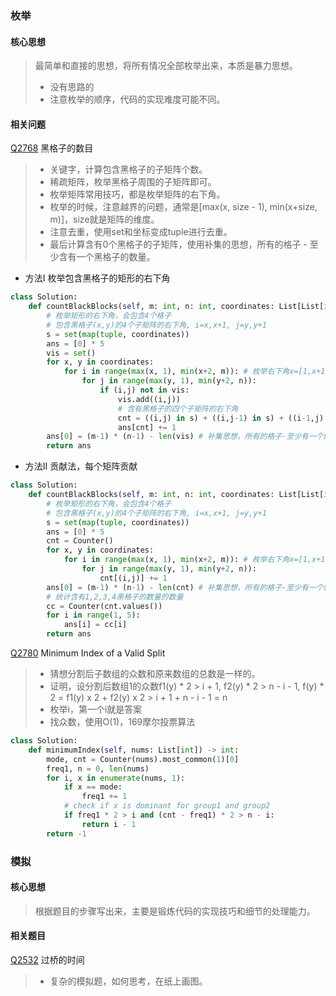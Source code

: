 ### 枚举

#### 核心思想
> 最简单和直接的思想，将所有情况全部枚举出来，本质是暴力思想。
> - 没有思路的
> - 注意枚举的顺序，代码的实现难度可能不同。

#### 相关问题

[Q2768] 黑格子的数目
> - 关键字，计算包含黑格子的子矩阵个数。
> - 稀疏矩阵，枚举黑格子周围的子矩阵即可。
> - 枚举矩阵常用技巧，都是枚举矩阵的右下角。
> - 枚举的时候，注意越界的问题，通常是[max(x, size - 1), min(x+size, m)]，size就是矩阵的维度。
> - 注意去重，使用set和坐标变成tuple进行去重。
> - 最后计算含有0个黑格子的子矩阵，使用补集的思想，所有的格子 - 至少含有一个黑格子的数量。

- 方法I 枚举包含黑格子的矩形的右下角
```python
class Solution:
    def countBlackBlocks(self, m: int, n: int, coordinates: List[List[int]]) -> List[int]:
        # 枚举矩形的右下角，会包含4个格子
        # 包含黑格子(x,y)的4个子矩阵的右下角, i=x,x+1, j=y,y+1
        s = set(map(tuple, coordinates))
        ans = [0] * 5
        vis = set()
        for x, y in coordinates:
            for i in range(max(x, 1), min(x+2, m)): # 枚举右下角x=[1,x+1], y=[1,y+1]
                for j in range(max(y, 1), min(y+2, n)):
                    if (i,j) not in vis:
                        vis.add((i,j))
                        # 含有黑格子的四个子矩阵的右下角
                        cnt = ((i,j) in s) + ((i,j-1) in s) + ((i-1,j) in s) + ((i-1,j-1) in s)
                        ans[cnt] += 1
        ans[0] = (m-1) * (n-1) - len(vis) # 补集思想，所有的格子-至少有一个的格子，就是0个格子的个数
        return ans 
```

- 方法II 贡献法，每个矩阵贡献

```python
class Solution:
    def countBlackBlocks(self, m: int, n: int, coordinates: List[List[int]]) -> List[int]:
        # 枚举矩形的右下角，会包含4个格子
        # 包含黑格子(x,y)的4个子矩阵的右下角, i=x,x+1, j=y,y+1
        s = set(map(tuple, coordinates))
        ans = [0] * 5
        cnt = Counter()
        for x, y in coordinates:
            for i in range(max(x, 1), min(x+2, m)): # 枚举右下角x=[1,x+1], y=[1,y+1]
                for j in range(max(y, 1), min(y+2, n)):
                    cnt[(i,j)] += 1
        ans[0] = (m-1) * (n-1) - len(cnt) # 补集思想，所有的格子-至少有一个的格子，就是0个格子的个数
        # 统计含有1,2,3,4黑格子的数量的数量
        cc = Counter(cnt.values())
        for i in range(1, 5):
            ans[i] = cc[i]
        return ans 
```

[Q2780] Minimum Index of a Valid Split
> - 猜想分割后子数组的众数和原来数组的总数是一样的。
> - 证明，设分割后数组1的众数f1(y) * 2 > i + 1, f2(y) * 2 > n - i - 1, f(y) * 2 = f1(y) x 2 + f2(y) x 2 > i + 1 + n - i - 1 = n
> - 枚举i，第一个i就是答案
> - 找众数，使用O(1)，169摩尔投票算法

```python
class Solution:
    def minimumIndex(self, nums: List[int]) -> int:
        mode, cnt = Counter(nums).most_common(1)[0]
        freq1, n = 0, len(nums)
        for i, x in enumerate(nums, 1):
            if x == mode:
                freq1 += 1
            # check if x is dominant for group1 and group2
            if freq1 * 2 > i and (cnt - freq1) * 2 > n - i:
                return i - 1
        return -1
```

### 模拟

#### 核心思想
> 根据题目的步骤写出来，主要是锻炼代码的实现技巧和细节的处理能力。

#### 相关题目

[Q2532] 过桥的时间
> - 复杂的模拟题，如何思考，在纸上画图。

[//]: #

  [Q2768]: <https://leetcode.cn/problems/number-of-black-blocks/>
  [Q2532]: <https://leetcode.cn/problems/time-to-cross-a-bridge/>
  [Q2780]: <https://leetcode.com/problems/minimum-index-of-a-valid-split/>